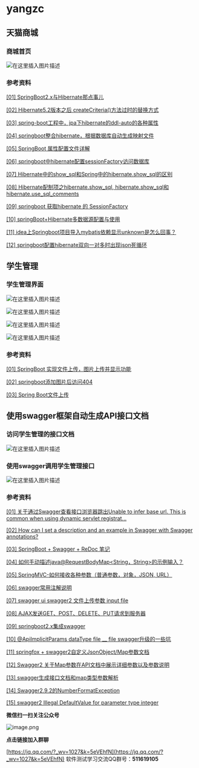 # yangzc

## 天猫商城

### 商城首页

![在这里插入图片描述](https://img-blog.csdnimg.cn/20191117230451468.png?x-oss-process=image/watermark,type_ZmFuZ3poZW5naGVpdGk,shadow_10,text_aHR0cHM6Ly9ibG9nLmNzZG4ubmV0L3FxXzM3MjUxODk3,size_16,color_FFFFFF,t_70)

### 参考资料

[[01] SpringBoot2.x与Hibernate那点事儿](https://www.jianshu.com/p/57e3c9a40709)

[[02] Hibernate5.2版本之后 createCriteria()方法过时的替换方式](https://blog.csdn.net/blue__fisher/article/details/78885143)

[[03] spring-boot工程中，jpa下hibernate的ddl-auto的各种属性](https://blog.csdn.net/zhangtongpeng/article/details/79609942)

[[04] springboot整合hibernate，根据数据库自动生成映射文件](https://blog.csdn.net/helpapa/article/details/90517952)

[[05] SpringBoot 属性配置文件详解](https://blog.csdn.net/u013181912/article/details/79057318)

[[06] springboot中hibernate配置sessionFactory访问数据库](https://www.cnblogs.com/soul-wonder/p/9052471.html)

[[07] Hibernate中的show_sql和Spring中的hibernate.show_sql的区别](https://blog.csdn.net/FANGAOHUA200/article/details/53522387)

[[08] Hibernate配制项之hibernate.show_sql, hibernate.show_sql和hibernate.use_sql_comments](https://blog.csdn.net/weixin_36210698/article/details/80359830)

[[09] springboot 获取hibernate 的 SessionFactory](https://www.bbsmax.com/A/kvJ36omgzg/)

[[10] springBoot+Hibernate多数据源配置与使用](https://www.jianshu.com/p/1db9e7667fa7)

[[11] idea上Springboot项目导入mybatis依赖显示unknown是怎么回事？](https://segmentfault.com/q/1010000013678360)

[[12] springboot配置hibernate双向一对多时出现json死循环](https://www.imooc.com/qadetail/217251?t=353113)

## 学生管理

### 学生管理界面

![在这里插入图片描述](https://img-blog.csdnimg.cn/20191119133554246.png?x-oss-process=image/watermark,type_ZmFuZ3poZW5naGVpdGk,shadow_10,text_aHR0cHM6Ly9ibG9nLmNzZG4ubmV0L3FxXzM3MjUxODk3,size_16,color_FFFFFF,t_70)

![在这里插入图片描述](https://img-blog.csdnimg.cn/20191119134219778.png?x-oss-process=image/watermark,type_ZmFuZ3poZW5naGVpdGk,shadow_10,text_aHR0cHM6Ly9ibG9nLmNzZG4ubmV0L3FxXzM3MjUxODk3,size_16,color_FFFFFF,t_70)

![在这里插入图片描述](https://img-blog.csdnimg.cn/2019111913464880.png?x-oss-process=image/watermark,type_ZmFuZ3poZW5naGVpdGk,shadow_10,text_aHR0cHM6Ly9ibG9nLmNzZG4ubmV0L3FxXzM3MjUxODk3,size_16,color_FFFFFF,t_70)

![在这里插入图片描述](https://img-blog.csdnimg.cn/20191119134724234.png?x-oss-process=image/watermark,type_ZmFuZ3poZW5naGVpdGk,shadow_10,text_aHR0cHM6Ly9ibG9nLmNzZG4ubmV0L3FxXzM3MjUxODk3,size_16,color_FFFFFF,t_70)

### 参考资料

[[01] SpringBoot 实现文件上传，图片上传并显示功能](https://blog.csdn.net/qq_38762237/article/details/81282444)

[[02] springboot添加图片后访问404](https://blog.csdn.net/baikunlong/article/details/86251139)

[[03] Spring Boot文件上传](https://blog.csdn.net/gnail_oug/article/details/80324120)

## 使用swagger框架自动生成API接口文档

### 访问学生管理的接口文档

![在这里插入图片描述](https://img-blog.csdnimg.cn/20191124191902309.png?x-oss-process=image/watermark,type_ZmFuZ3poZW5naGVpdGk,shadow_10,text_aHR0cHM6Ly9ibG9nLmNzZG4ubmV0L3FxXzM3MjUxODk3,size_16,color_FFFFFF,t_70)

### 使用swagger调用学生管理接口

![在这里插入图片描述](https://img-blog.csdnimg.cn/20191124192226864.png?x-oss-process=image/watermark,type_ZmFuZ3poZW5naGVpdGk,shadow_10,text_aHR0cHM6Ly9ibG9nLmNzZG4ubmV0L3FxXzM3MjUxODk3,size_16,color_FFFFFF,t_70)

### 参考资料

[[01] 关于通过Swagger查看接口浏览器跳出Unable to infer base url. This is common when using dynamic servlet registrat...](https://www.jianshu.com/p/0c92ec5bb257)

[[02] How can I set a description and an example in Swagger with Swagger annotations?](http://www.hackerav.com/?post=18405)

[[03] SpringBoot + Swagger + ReDoc 笔记](https://segmentfault.com/a/1190000018863282)

[[04] 如何手动描述java@RequestBodyMap<String，String>的示例输入？](https://cloud.tencent.com/developer/ask/193286/answer/301631)

[[05] SpringMVC-如何接收各种参数（普通参数，对象，JSON, URL）](https://www.cnblogs.com/jpfss/p/9336768.html)

[[06] swagger常用注解说明](https://www.cnblogs.com/hyl8218/p/8520994.html)

[[07] swagger ui swagger2 文件上传参数 input file](https://blog.csdn.net/zl20110000/article/details/93204756)

[[08] AJAX发送GET、POST、DELETE、PUT请求到服务器](https://blog.csdn.net/cccmercy/article/details/79576709)

[[09] springboot2.x集成swagger](https://www.ucloud.cn/yun/74623.html)

[[10] @ApiImplicitParams dataType file __ file swagger升级的一些坑](https://my.oschina.net/valsong/blog/2252906)

[[11] springfox + swagger2自定义JsonObject/Map参数文档](https://www.jianshu.com/p/fe58f7457e38)

[[12] Swagger2 关于Map参数在API文档中展示详细参数以及参数说明](https://blog.csdn.net/hellopeng1/article/details/82227942)

[[13] swagger生成接口文档和map类型参数解析](https://www.cnblogs.com/zhumiao/p/9684879.html)

[[14] Swagger2.9.2的NumberFormatException](https://www.jianshu.com/p/4c0f886f4468)

[[15] swagger2 Illegal DefaultValue for parameter type integer](https://blog.csdn.net/boyin333/article/details/87980108)

**微信扫一扫关注公众号**

![image.png](https://imgconvert.csdnimg.cn/aHR0cHM6Ly91cGxvYWQtaW1hZ2VzLmppYW5zaHUuaW8vdXBsb2FkX2ltYWdlcy8xMDAyNzkwMC0yMzM2ODlhNjQ1YTM2YTEyLnBuZw?x-oss-process=image/format,png#pic_center)

**点击链接加入群聊**

[https://jq.qq.com/?_wv=1027&k=5eVEhfN](https://jq.qq.com/?_wv=1027&k=5eVEhfN)
软件测试学习交流QQ群号：**511619105**
